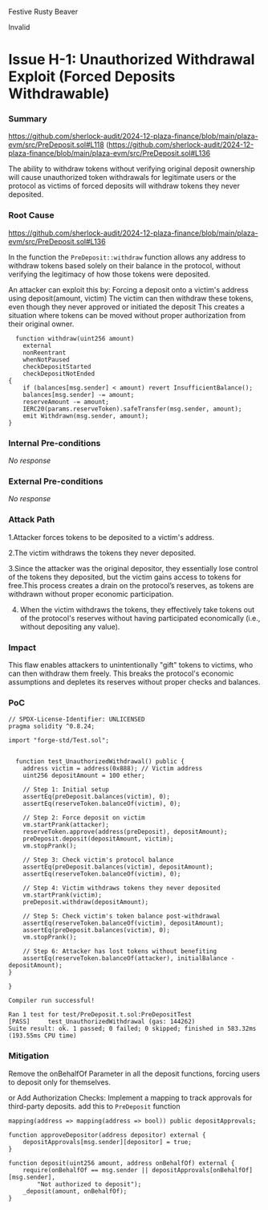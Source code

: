 Festive Rusty Beaver

Invalid

# Issue H-1: Unauthorized Withdrawal Exploit (Forced Deposits Withdrawable)

### Summary

https://github.com/sherlock-audit/2024-12-plaza-finance/blob/main/plaza-evm/src/PreDeposit.sol#L118
(https://github.com/sherlock-audit/2024-12-plaza-finance/blob/main/plaza-evm/src/PreDeposit.sol#L136

The ability to withdraw tokens without verifying original deposit ownership will cause unauthorized token withdrawals for legitimate users or the protocol as victims of forced deposits will withdraw tokens they never deposited.

### Root Cause

https://github.com/sherlock-audit/2024-12-plaza-finance/blob/main/plaza-evm/src/PreDeposit.sol#L136

In the function  the `PreDeposit::withdraw` function allows any address to withdraw tokens based solely on their balance in the protocol, without verifying the legitimacy of how those tokens were deposited. 

An attacker can exploit this by:
Forcing a deposit onto a victim's address using deposit(amount, victim)
The victim can then withdraw these tokens, even though they never approved or initiated the deposit
This creates a situation where tokens can be moved without proper authorization from their original owner.

```solidity
  function withdraw(uint256 amount)
    external
    nonReentrant
    whenNotPaused
    checkDepositStarted
    checkDepositNotEnded
{
    if (balances[msg.sender] < amount) revert InsufficientBalance();
    balances[msg.sender] -= amount;
    reserveAmount -= amount;
    IERC20(params.reserveToken).safeTransfer(msg.sender, amount);
    emit Withdrawn(msg.sender, amount);
}

```

### Internal Pre-conditions

_No response_

### External Pre-conditions

_No response_

### Attack Path

1.Attacker forces tokens to be deposited to a victim's address.

2.The victim withdraws the tokens they never deposited.

3.Since the attacker was the original depositor, they essentially lose control of the tokens they deposited, but the victim gains access to tokens for free.This process creates a drain on the protocol’s reserves, as tokens are withdrawn without proper economic participation.

4. When the victim withdraws the tokens, they effectively take tokens out of the protocol's reserves without having participated economically (i.e., without depositing any value).

### Impact

This  flaw enables attackers to unintentionally "gift" tokens to victims, who can then withdraw them freely. This breaks the protocol's economic assumptions and depletes its reserves without proper checks and balances.

### PoC

```solidity
// SPDX-License-Identifier: UNLICENSED
pragma solidity ^0.8.24;

import "forge-std/Test.sol";


  function test_UnauthorizedWithdrawal() public {
    address victim = address(0x888); // Victim address
    uint256 depositAmount = 100 ether;

    // Step 1: Initial setup
    assertEq(preDeposit.balances(victim), 0);
    assertEq(reserveToken.balanceOf(victim), 0);

    // Step 2: Force deposit on victim
    vm.startPrank(attacker);
    reserveToken.approve(address(preDeposit), depositAmount);
    preDeposit.deposit(depositAmount, victim);
    vm.stopPrank();

    // Step 3: Check victim's protocol balance
    assertEq(preDeposit.balances(victim), depositAmount);
    assertEq(reserveToken.balanceOf(victim), 0);

    // Step 4: Victim withdraws tokens they never deposited
    vm.startPrank(victim);
    preDeposit.withdraw(depositAmount);

    // Step 5: Check victim's token balance post-withdrawal
    assertEq(reserveToken.balanceOf(victim), depositAmount);
    assertEq(preDeposit.balances(victim), 0);
    vm.stopPrank();

    // Step 6: Attacker has lost tokens without benefiting
    assertEq(reserveToken.balanceOf(attacker), initialBalance - depositAmount);
}

}

Compiler run successful!

Ran 1 test for test/PreDeposit.t.sol:PreDepositTest
[PASS]     test_UnauthorizedWithdrawal (gas: 144262)
Suite result: ok. 1 passed; 0 failed; 0 skipped; finished in 583.32ms (193.55ms CPU time)
```


### Mitigation


Remove the onBehalfOf Parameter in  all the deposit functions, forcing users to deposit only for themselves.

or 
Add Authorization Checks: Implement a mapping to track approvals for third-party deposits.
add this to `PreDeposit` function 

```solidity
mapping(address => mapping(address => bool)) public depositApprovals;

function approveDepositor(address depositor) external {
    depositApprovals[msg.sender][depositor] = true;
}

function deposit(uint256 amount, address onBehalfOf) external {
    require(onBehalfOf == msg.sender || depositApprovals[onBehalfOf][msg.sender], 
        "Not authorized to deposit");
    _deposit(amount, onBehalfOf);
}


```